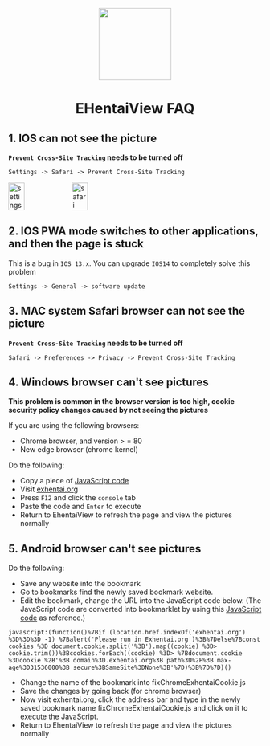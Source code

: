 <p align="center">
  <img width="144px" height="144px" src="https://raw.githubusercontent.com/IronKinoko/asset/master/e-hentai-view/icon.png"/>
</p>

<h1 align="center">EHentaiView FAQ</h1>

## 1. IOS can not see the picture

**`Prevent Cross-Site Tracking` needs to be turned off**

`Settings -> Safari -> Prevent Cross-Site Tracking`

<div style="display: flex;">
<img src="https://raw.githubusercontent.com/IronKinoko/asset/master/e-hentai-view/setting.PNG" width="25%" title="settings"/>
<img src="https://raw.githubusercontent.com/IronKinoko/asset/master/e-hentai-view/safari.PNG" width="25%" title="safari"/>
</div>

## 2. IOS PWA mode switches to other applications, and then the page is stuck

This is a bug in `IOS 13.x`. You can upgrade `IOS14` to completely solve this problem

`Settings -> General -> software update`

## 3. MAC system Safari browser can not see the picture

**`Prevent Cross-Site Tracking` needs to be turned off**

`Safari -> Preferences -> Privacy -> Prevent Cross-Site Tracking`

## 4. Windows browser can't see pictures

**This problem is common in the browser version is too high, cookie security policy changes caused by not seeing the pictures**

If you are using the following browsers:

- Chrome browser, and version > = 80
- New edge browser (chrome kernel)

Do the following:

- Copy a piece of [JavaScript code](https://raw.githubusercontent.com/IronKinoko/asset/master/e-hentai-view/fixChromeExhentaiCookie.js)
- Visit [exhentai.org](https://exhentai.org)
- Press `F12` and click the `console` tab
- Paste the code and `Enter` to execute
- Return to EhentaiView to refresh the page and view the pictures normally

## 5. Android browser can't see pictures

Do the following:

- Save any website into the bookmark
- Go to bookmarks find the newly saved bookmark website.
- Edit the bookmark, change the URL into the JavaScript code below. (The JavaScript code are converted into bookmarklet by using this [JavaScript code](https://raw.githubusercontent.com/IronKinoko/asset/master/e-hentai-view/fixChromeExhentaiCookie.js) as reference.)
```
javascript:(function()%7Bif (location.href.indexOf('exhentai.org') %3D%3D%3D -1) %7Balert('Please run in Exhentai.org')%3B%7Delse%7Bconst cookies %3D document.cookie.split('%3B').map((cookie) %3D> cookie.trim())%3Bcookies.forEach((cookie) %3D> %7Bdocument.cookie %3Dcookie %2B'%3B domain%3D.exhentai.org%3B path%3D%2F%3B max-age%3D31536000%3B secure%3BSameSite%3DNone%3B'%7D)%3B%7D%7D)()
```
- Change the name of the bookmark into fixChromeExhentaiCookie.js
- Save the changes by going back (for chrome browser)
- Now visit exhentai.org, click the address bar and type in the newly saved bookmark name fixChromeExhentaiCookie.js and click on it to execute the JavaScript.
- Return to EhentaiView to refresh the page and view the pictures normally
